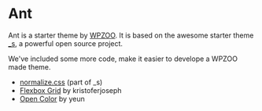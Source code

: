 
Ant
===

Ant is a starter theme by [WPZOO](https://wpzoo.ch/en/). It is based on the awesome starter theme [_s](https://github.com/Automattic/_s), a powerful open source project.

We've included some more code, make it easier to develope a WPZOO made theme.

- [normalize.css](http://necolas.github.io/normalize.css/) (part of _s)
- [Flexbox Grid](https://github.com/kristoferjoseph/flexboxgrid) by kristoferjoseph
- [Open Color](https://github.com/yeun/open-color) by yeun